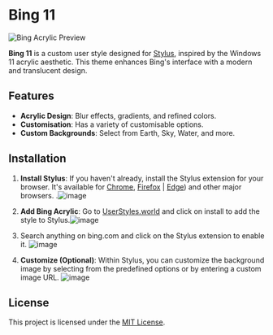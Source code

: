 # Bing 11

![Bing Acrylic Preview](https://github.com/user-attachments/assets/3c42e8cd-012c-40d5-bf1a-0bc9ed089c23)


**Bing 11** is a custom user style designed for [Stylus](https://userstyles.world), inspired by the Windows 11 acrylic aesthetic. This theme enhances Bing's interface with a modern and translucent design.

## Features
- **Acrylic Design**: Blur effects, gradients, and refined colors.
- **Customisation**: Has a variety of customisable options.
- **Custom Backgrounds**: Select from Earth, Sky, Water, and more.

## Installation


1. **Install Stylus**: If you haven't already, install the Stylus extension for your browser. It's available for [Chrome](https://chrome.google.com/webstore/detail/stylus/clngdbkpkpeebahjckkjfobafhncgmne), [Firefox](https://addons.mozilla.org/en-US/firefox/addon/styl-us/) | [Edge](https://microsoftedge.microsoft.com/addons/detail/stylus/fjnbnpbmkenffdnngjfgmeleoegfcffe)) and other major browsers. .![image](https://github.com/user-attachments/assets/a83987cb-b718-4b52-8798-c599275ba86a)
2. **Add Bing Acrylic**: Go to [UserStyles.world](https://userstyles.world/style/20792/bing-11-dark-mode-only) and click on install to add the style to Stylus.![image](https://github.com/user-attachments/assets/b8cf7bc2-02d8-42bb-b48c-fdf76d2732fe)
3. Search anything on bing.com and click on the Stylus extension to enable it. ![image](https://github.com/user-attachments/assets/35848bed-9d70-4896-98a8-b63d335b3dd8)



4. **Customize (Optional)**: Within Stylus, you can customize the background image by selecting from the predefined options or by entering a custom image URL.
    ![image](https://github.com/user-attachments/assets/f5bc904d-7e6a-4dd8-966e-27a977fd2270)




## License
This project is licensed under the [MIT License](LICENSE).

